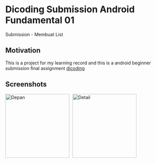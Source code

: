 # Dicoding Submission Android Fundamental 01
Submission - Membuat List

## Motivation
This is a project for my learning record and this is a android beginner submission final assignment [dicoding](https://www.dicoding.com/academies/51)

## Screenshots
<img src="https://raw.githubusercontent.com/MXSHOOT/DicodingSubmissionAndroidFundamental01/master/depan.PNG"
     alt="Depan"
     style="float: left; margin-right: 10px;"
     width="200" /> <img src="https://raw.githubusercontent.com/MXSHOOT/DicodingSubmissionAndroidFundamental01/master/detail.PNG"
     alt="Detail"
     style="float: left; margin-right: 10px;"
     width="200" /> 
